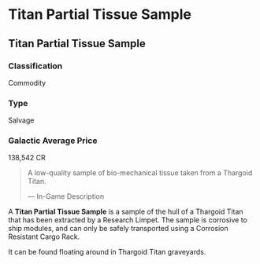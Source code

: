 # Titan Partial Tissue Sample
## Titan Partial Tissue Sample

### Classification

Commodity

### Type

Salvage

### Galactic Average Price

138,542 CR

> 
> 
> A low-quality sample of bio-mechanical tissue taken from a Thargoid Titan.
> 
> 
> — In-Game Description
> 

A **Titan Partial Tissue Sample** is a sample of the hull of a Thargoid Titan that has been extracted by a Research Limpet. The sample is corrosive to ship modules, and can only be safely transported using a Corrosion Resistant Cargo Rack. 

It can be found floating around in Thargoid Titan graveyards.